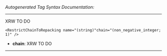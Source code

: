 _Autogenerated Tag Syntax Documentation:_

---
XRW TO DO

```
<RestrictChainToRepacking name="(string)"chain="(non_negative_integer; 1)" />
```

-   **chain**: XRW TO DO

---
